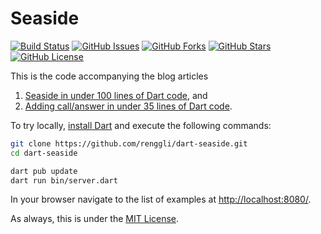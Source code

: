 # Seaside

[![Build Status](https://github.com/renggli/dart-seaside/actions/workflows/dart.yml/badge.svg?branch=main)](https://github.com/renggli/dart-seaside/actions/workflows/dart.yml)
[![GitHub Issues](https://img.shields.io/github/issues/renggli/dart-seaside.svg)](https://github.com/renggli/dart-seaside/issues)
[![GitHub Forks](https://img.shields.io/github/forks/renggli/dart-seaside.svg)](https://github.com/renggli/dart-seaside/network)
[![GitHub Stars](https://img.shields.io/github/stars/renggli/dart-seaside.svg)](https://github.com/renggli/dart-seaside/stargazers)
[![GitHub License](https://img.shields.io/badge/license-MIT-blue.svg)](https://raw.githubusercontent.com/renggli/dart-seaside/main/LICENSE)

This is the code accompanying the blog articles

1. [Seaside in under 100 lines of Dart code](https://www.lukas-renggli.ch/blog/seaside-dart), and
2. [Adding call/answer in under 35 lines of Dart code](https://www.lukas-renggli.ch/blog/call-answer-dart).

To try locally, [install Dart](https://dart.dev/) and execute the following commands:

```bash
git clone https://github.com/renggli/dart-seaside.git
cd dart-seaside

dart pub update
dart run bin/server.dart
```

In your browser navigate to the list of examples at <http://localhost:8080/>.

As always, this is under the [MIT License](https://raw.githubusercontent.com/renggli/dart-seaside/master/LICENSE).
